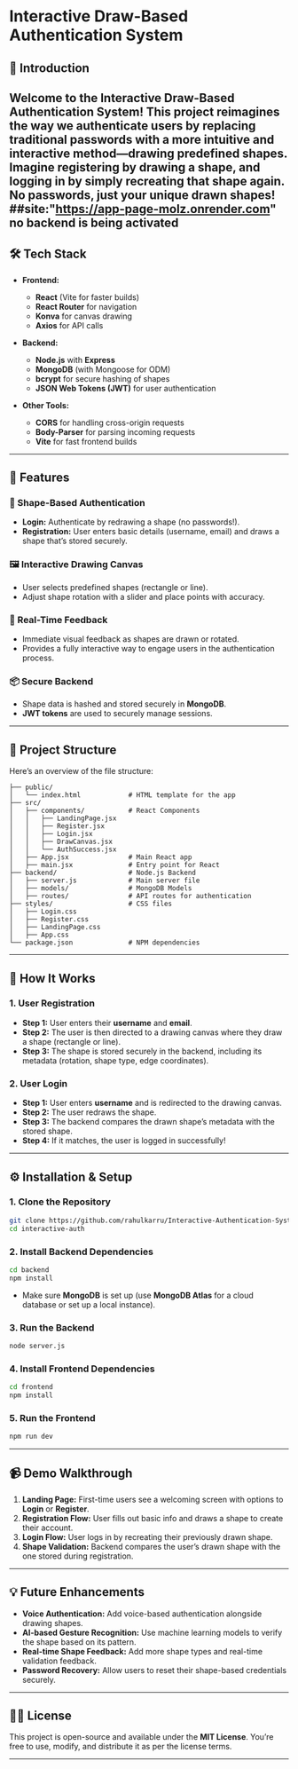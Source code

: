 
# **Interactive Draw-Based Authentication System**

## **🚀 Introduction**

Welcome to the **Interactive Draw-Based Authentication System**! This project reimagines the way we authenticate users by replacing traditional passwords with a more intuitive and interactive method—drawing predefined shapes. Imagine registering by drawing a shape, and logging in by simply recreating that shape again. No passwords, just your unique drawn shapes!
##site:"https://app-page-molz.onrender.com" no backend is being activated
---

## **🛠️ Tech Stack**

- **Frontend:**
  - **React** (Vite for faster builds)
  - **React Router** for navigation
  - **Konva** for canvas drawing
  - **Axios** for API calls

- **Backend:**
  - **Node.js** with **Express**
  - **MongoDB** (with Mongoose for ODM)
  - **bcrypt** for secure hashing of shapes
  - **JSON Web Tokens (JWT)** for user authentication

- **Other Tools:**
  - **CORS** for handling cross-origin requests
  - **Body-Parser** for parsing incoming requests
  - **Vite** for fast frontend builds

---

## **🎯 Features**

### **🔐 Shape-Based Authentication**
- **Login:** Authenticate by redrawing a shape (no passwords!).
- **Registration:** User enters basic details (username, email) and draws a shape that’s stored securely.

### **🖼️ Interactive Drawing Canvas**
- User selects predefined shapes (rectangle or line).
- Adjust shape rotation with a slider and place points with accuracy.

### **🔄 Real-Time Feedback**
- Immediate visual feedback as shapes are drawn or rotated.
- Provides a fully interactive way to engage users in the authentication process.

### **📦 Secure Backend**
- Shape data is hashed and stored securely in **MongoDB**.
- **JWT tokens** are used to securely manage sessions.

---

## **📁 Project Structure**

Here’s an overview of the file structure:

```
├── public/
│   └── index.html            # HTML template for the app
├── src/
│   ├── components/           # React Components
│   │   ├── LandingPage.jsx
│   │   ├── Register.jsx
│   │   ├── Login.jsx
│   │   ├── DrawCanvas.jsx
│   │   └── AuthSuccess.jsx
│   ├── App.jsx               # Main React app
│   ├── main.jsx              # Entry point for React
├── backend/                  # Node.js Backend
│   ├── server.js             # Main server file
│   ├── models/               # MongoDB Models
│   ├── routes/               # API routes for authentication
├── styles/                   # CSS files
│   ├── Login.css
│   ├── Register.css
│   ├── LandingPage.css
│   ├── App.css
└── package.json              # NPM dependencies
```

---

## **🔧 How It Works**

### **1. User Registration**

- **Step 1:** User enters their **username** and **email**.
- **Step 2:** The user is then directed to a drawing canvas where they draw a shape (rectangle or line).
- **Step 3:** The shape is stored securely in the backend, including its metadata (rotation, shape type, edge coordinates).

### **2. User Login**

- **Step 1:** User enters **username** and is redirected to the drawing canvas.
- **Step 2:** The user redraws the shape.
- **Step 3:** The backend compares the drawn shape’s metadata with the stored shape.
- **Step 4:** If it matches, the user is logged in successfully!

---

## **⚙️ Installation & Setup**

### 1. **Clone the Repository**

```bash
git clone https://github.com/rahulkarru/Interactive-Authentication-System
cd interactive-auth
```

### 2. **Install Backend Dependencies**

```bash
cd backend
npm install
```

- Make sure **MongoDB** is set up (use **MongoDB Atlas** for a cloud database or set up a local instance).

### 3. **Run the Backend**

```bash
node server.js
```

### 4. **Install Frontend Dependencies**

```bash
cd frontend
npm install
```

### 5. **Run the Frontend**

```bash
npm run dev
```

---

## **📹 Demo Walkthrough**

1. **Landing Page:** First-time users see a welcoming screen with options to **Login** or **Register**.
2. **Registration Flow:** User fills out basic info and draws a shape to create their account.
3. **Login Flow:** User logs in by recreating their previously drawn shape.
4. **Shape Validation:** Backend compares the user’s drawn shape with the one stored during registration.

---

## **💡 Future Enhancements**

- **Voice Authentication:** Add voice-based authentication alongside drawing shapes.
- **AI-based Gesture Recognition:** Use machine learning models to verify the shape based on its pattern.
- **Real-time Shape Feedback:** Add more shape types and real-time validation feedback.
- **Password Recovery:** Allow users to reset their shape-based credentials securely.

---


## **👨‍💻 License**

This project is open-source and available under the **MIT License**. You’re free to use, modify, and distribute it as per the license terms.

---

